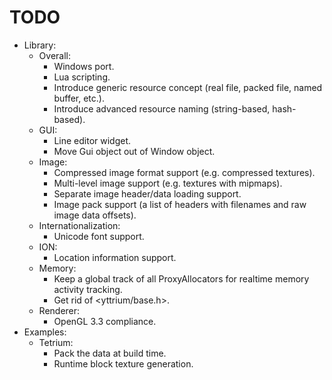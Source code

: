 # TODO
* Library:
	* Overall:
		- Windows port.
		- Lua scripting.
		- Introduce generic resource concept (real file, packed file, named buffer, etc.).
		- Introduce advanced resource naming (string-based, hash-based).
	* GUI:
		- Line editor widget.
		- Move Gui object out of Window object.
	* Image:
		- Compressed image format support (e.g. compressed textures).
		- Multi-level image support (e.g. textures with mipmaps).
		- Separate image header/data loading support.
		- Image pack support (a list of headers with filenames and raw image data offsets).
	* Internationalization:
		- Unicode font support.
	* ION:
		- Location information support.
	* Memory:
		- Keep a global track of all ProxyAllocators for realtime memory activity tracking.
		- Get rid of <yttrium/base.h>.
	* Renderer:
		- OpenGL 3.3 compliance.
* Examples:
	* Tetrium:
		- Pack the data at build time.
		- Runtime block texture generation.
